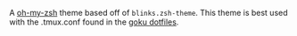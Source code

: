 A [oh-my-zsh](https://github.com/robbyrussell/oh-my-zsh) theme based off of `blinks.zsh-theme`. This theme is best used with the .tmux.conf found in the [goku dotfiles](https://github.com/wcwung/dotfiles-goku).
